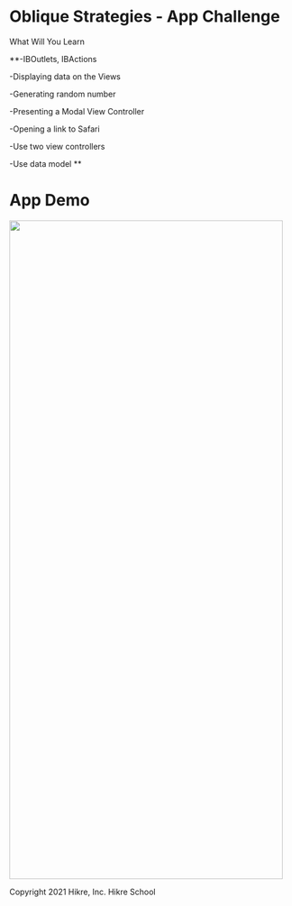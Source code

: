 # Oblique Strategies - App Challenge


What Will You Learn

**-IBOutlets, IBActions

-Displaying data on the Views

-Generating random number

-Presenting a Modal View Controller

-Opening a link to Safari

-Use two view controllers 

-Use data model
**


# App Demo
 
 <img src="/obs-recording-2.0.gif" width="485" height="1169"/>


Copyright 2021 Hikre, Inc. Hikre School
